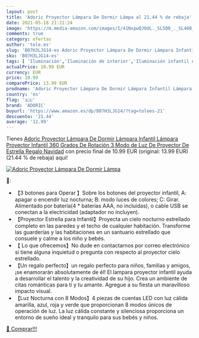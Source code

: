 ```yaml
---
layout: post
title: 'Adoric Proyector Lámpara De Dormir Lámpa al 21.44 % de rebaja'
date: 2021-05-18 21:21:24
image: 'https://m.media-amazon.com/images/I/41NxpwQJOdL._SL500_._SL400_.jpg'
comments: true
category: ofertas
author: 'tole.es'
slug: 'B07H3LJG14-es Adoric Proyector Lámpara De Dormir Lámpara Infantil...'
sku: 'B07H3LJG14-es'
tags: [ 'Iluminación','Iluminación de interior','Iluminación infantil nocturna','Lámparas e iluminación infantil','adoric','navidad', ]
actualPrice: 10.99 EUR
currency: EUR
price: 10.99
comparePrice: 13.99 EUR
prodname: 'Adoric Proyector Lámpara De Dormir Lámpara Infantil Lámpara Proyector Infantil 360 Grados De Rotación 3 Modo de Luz De Proyector De Estrella Regalo Navidad'
country: 'es'
flag: '🇪🇸'
brand: 'ADORIC'
buyurl: 'https://www.amazon.es/dp/B07H3LJG14/?tag=tolees-21'
descuento: '21.44'
average: '12.99'
---
```


Tienes [Adoric Proyector Lámpara De Dormir Lámpara Infantil Lámpara Proyector Infantil 360 Grados De Rotación 3 Modo de Luz De Proyector De Estrella Regalo Navidad](https://www.amazon.es/dp/B07H3LJG14/?tag=tolees-21) con precio final de  10.99 EUR (original: 13.99 EUR) (21.44 %  de rebaja) aqui!

[![Adoric Proyector Lámpara De Dormir Lámpa](https://m.media-amazon.com/images/I/41NxpwQJOdL._SL500_._SL400_.jpg)](https://www.amazon.es/dp/B07H3LJG14/?tag=tolees-21)

🔎:

- 【3 botones para Operar 】Sobre los botones del proyector infantil, A: apagar o encendir luz nocturna; B: modo luces de colores; C: Girar. Alimentado por batería(4 * baterías AAA, no incluidas), o cable USB se conectan a la electricidad (adaptador no incluyen).
- 【Proyector Estrella para Infantil】Proyecta un cielo nocturno estrellado completo en las paredes y el techo de cualquier habitación. Transforme las guarderías y las habitaciones en un santuario estrellado que consuele y calme a los niño y bebés.
- 【 Lo que ofrecemos】No dude en contactarnos por correo electrónico si tiene alguna inquietud o pregunta con respecto al proyector cielo estrellado.
- 【Un regalo perfecto】un regalo perfecto para niños, familias y amigos, ¡se enamorarán absolutamente de él! El lampara proyector infantil ayuda a desarrollar el talento y la creatividad de su hijo. Crea un ambiente de citas románticas para ti y tu amante. Agregue a su fiesta un maravilloso impacto visual.
- 【Luz Nocturna con 8 Modos】4 piezas de cuentas LED con luz cálida amarilla, azul, roja y verde que proporcionan 8 modos únicos de operación de luz. La luz cálida constante y silenciosa proporciona un entorno de sueño ideal y tranquilo para sus bebés y niños.

[🛒 Comprar!!!](https://www.amazon.es/dp/B07H3LJG14/?tag=tolees-21)
